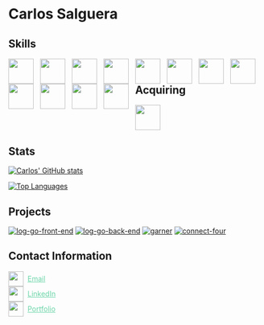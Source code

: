 # Carlos Salguera

## Skills

<img src="https://cdn.jsdelivr.net/gh/devicons/devicon/icons/javascript/javascript-original.svg" width="50px" align="left" style="padding-right:10px" />
<img src="https://cdn.jsdelivr.net/gh/devicons/devicon/icons/typescript/typescript-original.svg" width="50px" align="left" style="padding-right:10px" />
<img src="https://cdn.jsdelivr.net/gh/devicons/devicon/icons/react/react-original.svg" width="50px" align="left" style="padding-right:10px" />
<img src="https://cdn.jsdelivr.net/gh/devicons/devicon/icons/nodejs/nodejs-original.svg" width="50px" align="left" style="padding-right:10px" />
<img src="https://cdn.jsdelivr.net/gh/devicons/devicon/icons/express/express-original.svg" width="50px" align="left" style="padding-right:10px" />
<img src="https://cdn.jsdelivr.net/gh/devicons/devicon/icons/mongodb/mongodb-original.svg" width="50px" align="left" style="padding-right:10px" />
<img src="https://i.imgur.com/qfArKK8.png" width="50px" align="left" style="padding-right:10px" />
<img src="https://cdn.jsdelivr.net/gh/devicons/devicon/icons/postgresql/postgresql-original.svg" width="50px" align="left" style="padding-right:10px" />
<img src="https://cdn.jsdelivr.net/gh/devicons/devicon/icons/sequelize/sequelize-original.svg" width="50px" align="left" style="padding-right:10px" />
<img src="https://cdn.jsdelivr.net/gh/devicons/devicon/icons/html5/html5-original.svg" width="50px" align="left" style="padding-right:10px" />
<img src="https://cdn.jsdelivr.net/gh/devicons/devicon/icons/css3/css3-original.svg" width="50px" align="left" style="padding-right:10px" />
<img src="https://cdn.jsdelivr.net/gh/devicons/devicon/icons/bash/bash-original.svg" width="50px" align="left" style="padding-right:10px" />

## Acquiring
<img src="https://cdn.jsdelivr.net/gh/devicons/devicon/icons/java/java-original.svg" width="50px"/>

## Stats

[![Carlos' GitHub stats](https://github-readme-stats.vercel.app/api?username=csalguera&hide=stars,issues&count_private=true&show_icons=true&theme=synthwave)](https://github.com/csalguera/github-readme-stats)

[![Top Languages](https://github-readme-stats.vercel.app/api/top-langs/?username=csalguera&langs_count=10&layout=compact&count_private=true&theme=synthwave)](https://github.com/csalguera/github-readme-stats)

## Projects

[![log-go-front-end](https://github-readme-stats.vercel.app/api/pin/?username=csalguera&repo=log-go-front-end&theme=synthwave)](https://github.com/csalguera/log-go-front-end) [![log-go-back-end](https://github-readme-stats.vercel.app/api/pin/?username=csalguera&repo=log-go-back-end&theme=synthwave)](https://github.com/csalguera/log-go-back-end) [![garner](https://github-readme-stats.vercel.app/api/pin/?username=csalguera&repo=garner&theme=synthwave)](https://github.com/csalguera/garner) [![connect-four](https://github-readme-stats.vercel.app/api/pin/?username=csalguera&repo=connect-four&theme=synthwave)](https://github.com/csalguera/connect-four)

## Contact Information

<div style="display: flex; align-items: center;">
  <img src="https://i.imgur.com/66I52fG.png" width="30px"/>
  <a href="mailto:carlos.e.salguera@gmail.com" style="margin-left: 8px; color: #6ad5a8;">Email</a>
</div>

<div style="display: flex; align-items: center;">
  <img src="https://i.imgur.com/59N1LTh.png" width="30px"/>
  <a href="https://www.linkedin.com/in/carlos-salguera/" style="margin-left: 8px; color: #6ad5a8;">LinkedIn</a>
</div>

<div style="display: flex; align-items: center;">
  <img src="https://i.imgur.com/OgNiXXo.png" width="30px"/>
  <a href="https://csalguera-portfolio.netlify.app/" style="margin-left: 8px; color: #6ad5a8;">Portfolio</a>
</div>